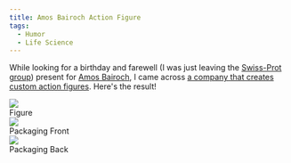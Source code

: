 ```yaml
---
title: Amos Bairoch Action Figure
tags:
  - Humor
  - Life Science
---
```


While looking for a birthday and farewell (I was just leaving the [Swiss-Prot group](http://www.expasy.org/people/swissprot.html)) present for [Amos Bairoch](http://en.wikipedia.org/wiki/Amos_Bairoch), I came across [a company that creates custom action figures](http://highlyflammabletoys.com/). Here's the result!

<div class="row">
  <div class="col-sm-4">
    <div class="thumbnail">
      <a href="images/figure.jpg"><img src="thumbnails/figure.jpg"/></a>
      <div class="caption">
        Figure
      </div>
    </div>
  </div>
  <div class="col-sm-4">
    <div class="thumbnail">
      <a href="images/front.jpg"><img src="thumbnails/front.jpg"/></a>
      <div class="caption">
        Packaging Front
      </div>
    </div>
  </div>
  <div class="col-sm-4">
    <div class="thumbnail">
      <a href="images/back.jpg"><img src="thumbnails/back.jpg"/></a>
      <div class="caption">
        Packaging Back
      </div>
    </div>
  </div>
</div>
